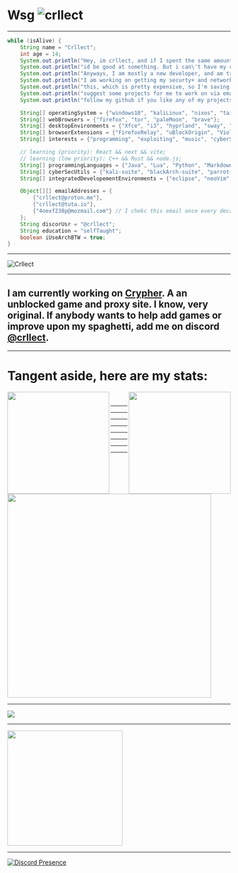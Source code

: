 # **__Wsg__**  <img src="https://komarev.com/ghpvc/?username=crllect&color=10244c&style=for-the-badge&label=Bugs+In+My+Code" alt="crllect" />
---
<!-- used colors: 24410c, e70052, 25252a, 141414, ce244c -->
```java
while (isAlive) {
	String name = "Crllect";
	int age = 14;
	System.out.println("Hey, im crllect, and if I spent the same amount of time debugging as i did procrastinating,");
	System.out.println("id be good at something. But i can\'t have my cake and eat it too.");
	System.out.println("Anyways, I am mostly a new developer, and am trying to improve anyway I can.");
	System.out.println("I am working on getting my securty+ and network+ certificates as of writing");
	System.out.println("this, which is pretty expensive, so I'm saving up to pay for that. Also please");
	System.out.println("suggest some projects for me to work on via email or my discord. Also,");
	System.out.println("follow my github if you like any of my projects ;3");

	String[] operatingSystem = {"windows10", "kaliLinux", "nixos", "tails", "manjaro", "pureArch", "endeavourOS", "blackArch"};
	String[] webBrowsers = {"firefox", "tor", "paleMoon", "brave"};
	String[] desktopEnvironments = {"Xfce", "i3", "hyprland", "sway", "awesome"}  // sway && awesome are both technically window managers, but idrk
	String[] browserExtensions = {"FirefoxRelay", "uBlockOrigin", "Violentmonkey", "NoScript"};
	String[] interests = {"programming", "exploiting", "music", "cyberSecurity", "3Dart", "FOSS"};

	// learning (priority): React && next && vite;
	// learning (low priority): C++ && Rust && node.js;
	String[] programmingLanguages = {"Java", "Lua", "Python", "Markdown", "html", "scss", "typescript", "css", "javascript", "bash"}; // Though I know bash and js, and can write some simple scripts. Im no bash nor js wizard. lowk tryna improve on that
	String[] cyberSecUtils = {"kali-suite", "blackArch-suite", "parrot-suite", "metasploit-framework"}; // even though the metasploit framework is of a different catagory. its so ridiculously big, that i think it warrents a spot.
	String[] integratedDevelopementEnvironments = {"eclipse", "neoVim", "VSCodium", "pyCharm", "intelliJ", "VSCode"}; // intelliJ under student teir. So I wont have in a couple of years :c

	Object[][] emailAddresses = {
		{"crllect@proton.me"},
		{"crllect@tuta.io"},
		{"4oexf238p@mozmail.com"} // I chekc this email once every decade. if you wanna contact, dont recommend this email
	};
	String discorUsr = "@crllect";
	String education = "selfTaught";
	boolean iUseArchBTW = true;
}
```
---
![Crllect](http://readme-typing-svg.herokuapp.com/?font=Work+Sans&weight=600&duration=2000&pause=1000&color=e70052&background=00000000&center=true&vCenter=true&width=435&lines=Hello!;I+am+Crllect;Add+me+on+discord:;@crllect;I+am+a+kali+enjoyer;And+I+use+arch+btw;)

---

## I am currently working on [Crypher](https://github.com/crllect/Crypher). A an unblocked game and proxy site. I know, very original. If anybody wants to help add games or improve upon my spaghetti, add me on discord [@crllect](https://discord.com/users/713488984596021291).
---
# Tangent aside, here are my stats:

<a href="https://github.com/anuraghazra/github-readme-stats">
  <img height=230 align="left" src="https://github-readme-stats.vercel.app/api?username=crllect&title_color=e70052&text_color=e70052&icon_color=e70052&border_color=e70052&bg_color=130,141415,060607&border_radius=5)](https://github.com/anuraghazra/github-readme-stats" />
</a>
<a href="https://github.com/anuraghazra/convoychat">
  <img height=230 align="right" src="https://github-readme-stats.vercel.app/api/top-langs/?username=crllect&title_color=e70052&text_color=e70052&icon_color=e70052&border_color=e70052&bg_color=130,141415,060607&border_radius=5)](https://github.com/anuraghazra/github-readme-stats" />
</a>
<br>

---
---
---
---
---
---
---
---

<img height=460 align="center" src="https://github-readme-streak-stats.herokuapp.com/?user=crllect&theme=dark&no-bg=true" />

---

<img align="center" src="https://github-profile-trophy.vercel.app/?username=crllect&no-bg=true" />

---

<a href="https://spotify-github-profile.vercel.app/api/view.svg?uid=kn3172mlbiupmgnm6b5z0nz7v&redirect=true">
  <img height=260 align="center" src="https://spotify-github-profile.vercel.app/api/view.svg?uid=kn3172mlbiupmgnm6b5z0nz7v&cover_image=true&theme=novatorem&show_offline=true&background_color=25252a&interchange=false&bar_color=e70052&bar_color_cover=false" />
</a>

---

[![Discord Presence](https://lanyard.cnrad.dev/api/713488984596021291)](https://discord.com/users/713488984596021291)
